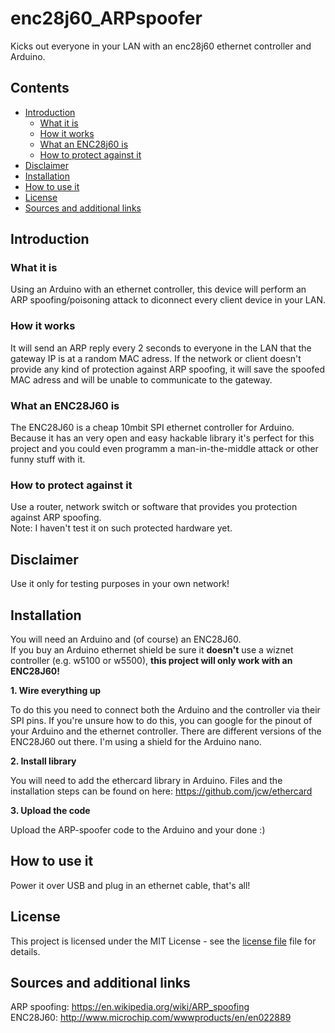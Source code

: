 # enc28j60_ARPspoofer
Kicks out everyone in your LAN with an enc28j60 ethernet controller and Arduino.


## Contents
- [Introduction](#introduction)
  - [What it is](#what-it-is)
  - [How it works](#how-it-works)
  - [What an ENC28j60 is](#what-an-enc28j60-is)
  - [How to protect against it](#how-to-protect-against-it)
- [Disclaimer](#disclaimer)
- [Installation](#installation)
- [How to use it](#how-to-use-it)
- [License](#license)
- [Sources and additional links](#sources-and-additional-links)

## Introduction ##


### What it is

Using an Arduino with an ethernet controller, this device will perform an ARP spoofing/poisoning attack to diconnect every client device in your LAN.

### How it works

It will send an ARP reply every 2 seconds to everyone in the LAN that the gateway IP is at a random MAC adress. If the network or client doesn't provide any kind of protection against ARP spoofing, it will save the spoofed MAC adress and will be unable to communicate to the gateway.

### What an ENC28J60 is

The ENC28J60 is a cheap 10mbit SPI ethernet controller for Arduino. Because it has an very open and easy hackable library it's perfect for this project and you could even programm a man-in-the-middle attack or other funny stuff with it.

### How to protect against it

Use a router, network switch or software that provides you protection against ARP spoofing.  
Note: I haven't test it on such protected hardware yet.


## Disclaimer

Use it only for testing purposes in your own network!


## Installation

You will need an Arduino and (of course) an ENC28J60.  
If you buy an Arduino ethernet shield be sure it **doesn't** use a wiznet controller (e.g. w5100 or w5500), **this project will only work with an ENC28J60!**

**1. Wire everything up**

To do this you need to connect both the Arduino and the controller via their SPI pins. If you're unsure how to do this, you can google for the pinout of your Arduino and the ethernet controller. There are different versions of the ENC28J60 out there. I'm using a shield for the Arduino nano.  

**2. Install library**

You will need to add the ethercard library in Arduino.
Files and the installation steps can be found on here: https://github.com/jcw/ethercard

**3. Upload the code**

Upload the ARP-spoofer code to the Arduino and your done :)


## How to use it

Power it over USB and plug in an ethernet cable, that's all!  


## License

This project is licensed under the MIT License - see the [license file](LICENSE) file for details.


## Sources and additional links

ARP spoofing: https://en.wikipedia.org/wiki/ARP_spoofing  
ENC28J60: http://www.microchip.com/wwwproducts/en/en022889
